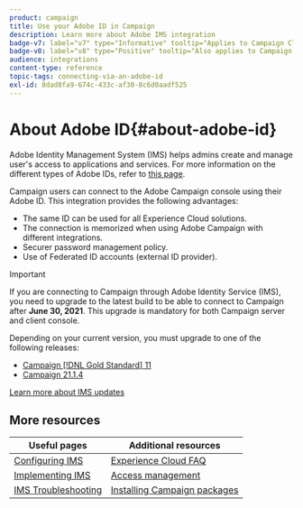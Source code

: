 ```yaml
---
product: campaign
title: Use your Adobe ID in Campaign
description: Learn more about Adobe IMS integration
badge-v7: label="v7" type="Informative" tooltip="Applies to Campaign Classic v7"
badge-v8: label="v8" type="Positive" tooltip="Also applies to Campaign v8"
audience: integrations
content-type: reference
topic-tags: connecting-via-an-adobe-id
exl-id: 8dad8fa9-674c-433c-af30-8c6d0aadf525
---
```

# About Adobe ID{#about-adobe-id}

Adobe Identity Management System (IMS) helps admins create and manage user's access to applications and services. For more information on the different types of Adobe IDs, refer to [this page](https://helpx.adobe.com/enterprise/using/identity.html).

Campaign users can connect to the Adobe Campaign console using their Adobe ID. This integration provides the following advantages:

* The same ID can be used for all Experience Cloud solutions.
* The connection is memorized when using Adobe Campaign with different integrations.
* Securer password management policy.
* Use of Federated ID accounts (external ID provider).


>[!IMPORTANT]
>
>If you are connecting to Campaign through Adobe Identity Service (IMS), you need to upgrade to the latest build to be able to connect to Campaign after **June 30, 2021**. This upgrade is mandatory for both Campaign server and client console. 
>
>Depending on your current version, you must upgrade to one of the following releases: 
>
> * [Campaign [!DNL Gold Standard] 11](../../rn/using/gold-standard.md)
> * [Campaign 21.1.4](../../rn/using/latest-release.md)
>
>[Learn more about IMS updates](../../technotes/using/ims-updates.md)


## More resources

| Useful pages | Additional resources |
|---|---|
| [Configuring IMS](../../integrations/using/configuring-ims.md) | [Experience Cloud FAQ](https://experienceleague.adobe.com/docs/core-services/interface/manage-users-and-products/faq.html) |
| [Implementing IMS](../../integrations/using/implementing-ims.md) | [Access management](../../platform/using/access-management.md) |
| [IMS Troubleshooting](../../integrations/using/ims-troubleshooting.md) |  [Installing Campaign packages](../../installation/using/installing-campaign-standard-packages.md) |
